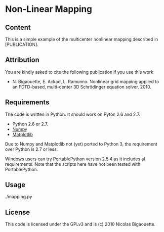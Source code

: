 Non-Linear Mapping
================================

Content
-------------------------

This is a simple example of the multicenter nonlinear mapping described in [PUBLICATION].


Attribution
-------------------------

You are kindly asked to cite the following publication if you use this work:

* N. Bigaouette, E. Ackad, L. Ramunno. Nonlinear grid mapping applied to an FDTD-based, multi-center 3D Schrödinger equation solver, 2010.


Requirements
-------------------------

The code is written in Python. It should work on Pyton 2.6 and 2.7.
* Python 2.6 or 2.7.
* [Numpy](http://numpy.scipy.org/)
* [Matplotlib](http://matplotlib.sourceforge.net/)

Due to Numpy and Matplotlib not (yet) ported to Python 3, the requirement over Python is 2.7 or less.

Windows users can try [PortablePython](http://www.portablepython.com/) version [2.5.4](http://www.portablepython.com/wiki/PortablePython1.1Py2.5.4) as it includes al requirements.
Note that the scripts here have not been tested with PortablePython.


Usage
-------------------------
./mapping.py


License
-------------------------

This code is licensed under the GPLv3 and is (c) 2010 Nicolas Bigaouette.
